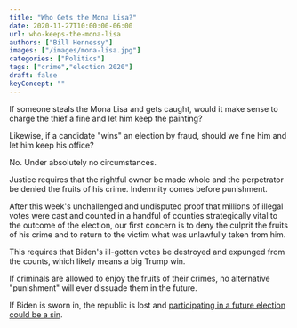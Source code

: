```yaml
---
title: "Who Gets the Mona Lisa?"
date: 2020-11-27T10:00:00-06:00
url: who-keeps-the-mona-lisa
authors: ["Bill Hennessy"]
images: ["/images/mona-lisa.jpg"]
categories: ["Politics"]
tags: ["crime","election 2020"]
draft: false
keyConcept: ""
---
```


If someone steals the Mona Lisa and gets caught, would it make sense to charge the thief a fine and let him keep the painting? 

Likewise, if a candidate "wins" an election by fraud, should we fine him and let him keep his office? 

No. Under absolutely no circumstances. 

Justice requires that the rightful owner be made whole and the perpetrator be denied the fruits of his crime. Indemnity comes before punishment. 

After this week's unchallenged and undisputed proof that millions of illegal votes were cast and counted in a handful of counties strategically vital to the outcome of the election, our first concern is to deny the culprit the fruits of his crime and to return to the victim what was unlawfully taken from him.

This requires that Biden's ill-gotten votes be destroyed and expunged from the counts, which likely means a big Trump win.

If criminals are allowed to enjoy the fruits of their crimes, no alternative "punishment" will ever dissuade them in the future. 

If Biden is sworn in, the republic is lost and [participating in a future election could be a sin](https://hennessysview.com/is-it-a-sin-to-vote-in-a-rigged-system/). 
